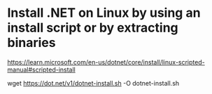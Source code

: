 # Install .NET on Linux by using an install script or by extracting binaries

https://learn.microsoft.com/en-us/dotnet/core/install/linux-scripted-manual#scripted-install

wget https://dot.net/v1/dotnet-install.sh -O dotnet-install.sh